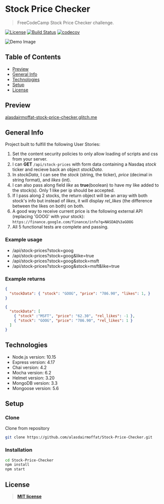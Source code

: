 # Stock Price Checker

> FreeCodeCamp Stock Price Checker challenge.

[![License](https://img.shields.io/:license-mit-blue.svg?style=flat-square)](https://badges.mit-license.org)
[![Build Status](https://travis-ci.com/alasdairmoffat/Stock-Price-Checker.svg?branch=master)](https://travis-ci.com/alasdairmoffat/Stock-Price-Checker)
[![codecov](https://codecov.io/gh/alasdairmoffat/Stock-Price-Checker/branch/master/graph/badge.svg)](https://codecov.io/gh/alasdairmoffat/Stock-Price-Checker)

![Demo Image](../assets/demo-image.png?raw=true)

## Table of Contents

- [Preview](#preview)
- [General Info](#general-info)
- [Technologies](#technologies)
- [Setup](#setup)
- [License](#license)

## Preview

[alasdairmoffat-stock-price-checker.glitch.me](https://alasdairmoffat-stock-price-checker.glitch.me)

## General Info

Project built to fulfill the following User Stories:

1. Set the content security policies to only allow loading of scripts and css from your server.
2. I can **GET** `/api/stock-prices` with form data containing a Nasdaq _stock_ ticker and recieve back an object _stockData_.
3. In _stockData_, I can see the _stock_ (string, the ticker), _price_ (decimal in string format), and _likes_ (int).
4. I can also pass along field _like_ as **true**(boolean) to have my like added to the stock(s). Only 1 like per ip should be accepted.
5. If I pass along 2 stocks, the return object will be an array with both stock's info but instead of _likes_, it will display _rel_likes_ (the difference between the likes on both) on both.
6. A good way to receive current price is the following external API (replacing 'GOOG' with your stock): `https://finance.google.com/finance/info?q=NASDAQ%3aGOOG`
7. All 5 functional tests are complete and passing.

### Example usage

- /api/stock-prices?stock=goog
- /api/stock-prices?stock=goog&like=true
- /api/stock-prices?stock=goog&stock=msft
- /api/stock-prices?stock=goog&stock=msft&like=true

### Example returns

```json
{
  "stockData": { "stock": "GOOG", "price": "786.90", "likes": 1, }
}

{
  "stockData": [
    { "stock" :"MSFT", "price": "62.30", "rel_likes": -1 },
    { "stock": "GOOG", "price": "786.90", "rel_likes": 1 }
  ]
}
```

## Technologies

- Node.js version: 10.15
- Express version: 4.17
- Chai version: 4.2
- Mocha version: 6.2
- Helmet version: 3.20
- MongoDB version: 3.3
- Mongoose version: 5.6

## Setup

### Clone

Clone from repository

```bash
git clone https://github.com/alasdairmoffat/Stock-Price-Checker.git
```

### Installation

```bash
cd Stock-Price-Checker
npm install
npm start
```

## License

> **[MIT license](https://opensource.org/licenses/mit-license.php)**
